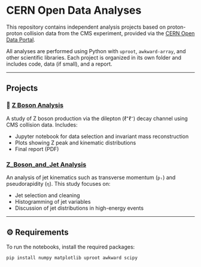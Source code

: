 # CERN Open Data Analyses

This repository contains independent analysis projects based on proton-proton collision data from the CMS experiment, provided via the [CERN Open Data Portal](https://opendata.cern.ch/).

All analyses are performed using Python with `uproot`, `awkward-array`, and other scientific libraries. Each project is organized in its own folder and includes code, data (if small), and a report.

---

## Projects

### 🔬 [Z Boson Analysis](./Z-boson/)
A study of Z boson production via the dilepton (ℓ⁺ℓ⁻) decay channel using CMS collision data. Includes:

- Jupyter notebook for data selection and invariant mass reconstruction
- Plots showing Z peak and kinematic distributions
- Final report (PDF)

###  [Z_Boson_and_Jet Analysis](./Z_Boson+Jets/)
An analysis of jet kinematics such as transverse momentum (`pₜ`) and pseudorapidity (`η`). This study focuses on:

- Jet selection and cleaning
- Histogramming of jet variables
- Discussion of jet distributions in high-energy events

---

## ⚙️ Requirements

To run the notebooks, install the required packages:

```bash
pip install numpy matplotlib uproot awkward scipy

